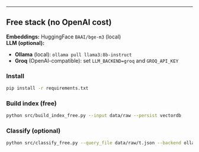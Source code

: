 

---

## Free stack (no OpenAI cost)

**Embeddings:** HuggingFace `BAAI/bge-m3` (local)  
**LLM (optional):**
- **Ollama** (local): `ollama pull llama3:8b-instruct`
- **Groq** (OpenAI-compatible): set `LLM_BACKEND=groq` and `GROQ_API_KEY`

### Install
```bash
pip install -r requirements.txt
```

### Build index (free)
```bash
python src/build_index_free.py --input data/raw --persist vectordb
```

### Classify (optional)
```bash
python src/classify_free.py --query_file data/raw/t.json --backend ollama
```

